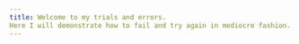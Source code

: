 ```yaml
---
title: Welcome to my trials and errors.
Here I will demonstrate how to fail and try again in mediocre fashion.
---
```


